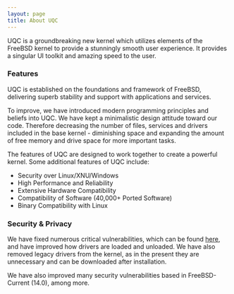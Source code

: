 ```yaml
---
layout: page
title: About UQC
---
```


UQC is a groundbreaking new kernel which utilizes elements of the FreeBSD kernel to provide a stunningly smooth user experience. It provides a singular UI toolkit and amazing speed to the user.

### Features

UQC is established on the foundations and framework of FreeBSD, delivering superb stability and support with applications and services.

To improve, we have introduced modern programming principles and beliefs into UQC. We have kept a minimalistic design attitude toward our code. Therefore decreasing the number of files, services and drivers included in the base kernel - diminishing space and expanding the amount of free memory and drive space for more important tasks.

The features of UQC are designed to work together to create a powerful kernel. Some additional features of UQC include:

* Security over Linux/XNU/Windows
* High Performance and Reliability
* Extensive Hardware Compatibility
* Compatibility of Software (40,000+ Ported Software)
* Binary Compatibility with Linux

### Security & Privacy

We have fixed numerous critical vulnerabilities, which can be found [here](https://www.cvedetails.com/vulnerability-list/vendor_id-6/Freebsd.html), and have improved how drivers are loaded and unloaded. We have also removed legacy drivers from the kernel, as in the present they are unnecessary and can be downloaded after installation.

We have also improved many security vulnerabilities based in FreeBSD-Current (14.0), among more.
